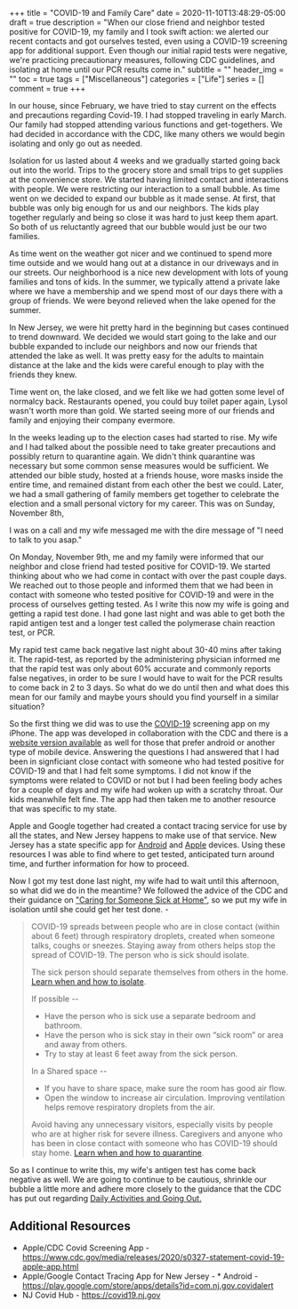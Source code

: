 +++
title = "COVID-19 and Family Care"
date =  2020-11-10T13:48:29-05:00
draft = true
description = "When our close friend and neighbor tested positive for COVID-19, my family and I took swift action: we alerted our recent contacts and got ourselves tested, even using a COVID-19 screening app for additional support. Even though our initial rapid tests were negative, we're practicing precautionary measures, following CDC guidelines, and isolating at home until our PCR results come in."
subtitle = ""
header_img = ""
toc = true
tags = ["Miscellaneous"]
categories = ["Life"]
series = []
comment = true
+++


In our house, since February, we have tried to stay current on the effects and
precautions regarding Covid-19. I had stopped traveling in early March. Our
family had stopped attending various functions and get-togethers. We had
decided in accordance with the CDC, like many others we would begin isolating
and only go out as needed.

Isolation for us lasted about 4 weeks and we gradually started going back out
into the world. Trips to the grocery store and small trips to get supplies at
the convenience store. We started having limited contact and interactions with
people. We were restricting our interaction to a small bubble. As time went on
we decided to expand our bubble as it made sense. At first, that bubble was
only big enough for us and our neighbors. The kids play together regularly and
being so close it was hard to just keep them apart. So both of us reluctantly
agreed that our bubble would just be our two families.

As time went on the weather got nicer and we continued to spend more time
outside and we would hang out at a distance in our driveways and in our
streets. Our neighborhood is a nice new development with lots of young families
and tons of kids. In the summer, we typically attend a private lake where we
have a membership and we spend most of our days there with a group of friends.
We were beyond relieved when the lake opened for the summer.

In New Jersey, we were hit pretty hard in the beginning but cases continued to
trend downward. We decided we would start going to the lake and our bubble
expanded to include our neighbors and now our friends that attended the lake as
well. It was pretty easy for the adults to maintain distance at the lake and
the kids were careful enough to play with the friends they knew.

Time went on, the lake closed, and we felt like we had gotten some level of
normalcy back. Restaurants opened, you could buy toilet paper again, Lysol
wasn't worth more than gold. We started seeing more of our friends and family
and enjoying their company evermore. 

In the weeks leading up to the election cases had started to rise. My wife and
I had talked about the possible need to take greater precautions and possibly
return to quarantine again. We didn't think quarantine was necessary but some
common sense measures would be sufficient. We attended our bible study, hosted
at a friends house, wore masks inside the entire time, and remained distant
from each other the best we could. Later, we had a small gathering of family
members get together to celebrate the election and a small personal victory for
my career. This was on Sunday, November 8th, 

I was on a call and my wife messaged me with the dire message of "I need to
talk to you asap." 

On Monday, November 9th, me and my family were informed that our neighbor and
close friend had tested positive for COVID-19. We started thinking about who we
had come in contact with over the past couple days. We reached out to those
people and informed them that we had been in contact with someone who tested
positive for COVID-19 and were in the process of ourselves getting tested. As I
write this now my wife is going and getting a rapid test done. I had gone last
night and was able to get both the rapid antigen test and a longer test called the
polymerase chain reaction test, or PCR.

My rapid test came back negative last night about 30-40 mins after taking it.
The rapid-test, as reported by the administering physician informed me that the
rapid test was only about 60% accurate and commonly reports false negatives, in
order to be sure I would have to wait for the PCR results to come back in 2 to
3 days. So what do we do until then and what does this mean for our family and
maybe yours should you find yourself in a similar situation?

So the first thing we did was to use the
[COVID-19](https://www.cdc.gov/media/releases/2020/s0327-statement-covid-19-apple-app.html)
screening app on my iPhone.
The app was developed in collaboration with the CDC and there is a [website
version available](https://covid19.apple.com/screening) as well for those that
prefer android or another type of mobile device. Answering the questions I had
answered that I had been in signficiant close contact with someone who had
tested positive for COVID-19 and that I had felt some symptoms. I did not know
if the symptoms were related to COVID or not but I had been feeling body aches
for a couple of days and my wife had woken up with a scratchy throat. Our kids
meanwhile felt fine. The app had then taken me to another resource that was
specific to my state. 

Apple and Google together had created a contact tracing service for use by all
the states, and New Jersey happens to make use of that service. New Jersey has
a state specific app for
[Android](https://play.google.com/store/apps/details?id=com.nj.gov.covidalert)
and [Apple](https://apps.apple.com/us/app/covid-alert-nj/id1529622525) devices.
Using these resources I was able to find where to get tested, anticipated turn
around time, and further information for how to proceed. 

Now I got my test done last night, my wife had to wait until this afternoon, so
what did we do in the meantime? We followed the advice of the CDC and their
guidance on ["Caring for Someone Sick at
Home"](https://www.cdc.gov/coronavirus/2019-ncov/if-you-are-sick/care-for-someone.html),
so we put my wife in isolation until she could get her test done. - 

>
> COVID-19 spreads between people who are in close contact (within about 6
> feet) through respiratory droplets, created when someone talks, coughs or
> sneezes. Staying away from others helps stop the spread of COVID-19.
> The person who is sick should isolate.
>
> The sick person should separate themselves from others in the home. [Learn when and how to isolate](https://www.cdc.gov/coronavirus/2019-ncov/if-you-are-sick/isolation.html).
>
> If possible -- 
> * Have the person who is sick use a separate bedroom and bathroom.
> * Have the person who is sick stay in their own “sick room” or area and away from others. 
> * Try to stay at least 6 feet away from the sick person.
> 
> In a Shared space -- 
> * If you have to share space, make sure the room has good air flow.
> * Open the window to increase air circulation. Improving ventilation helps
>   remove respiratory droplets from the air.
>
> Avoid having any unnecessary visitors, especially visits by people who are at
> higher risk for severe illness.
> Caregivers and anyone who has been in close contact with someone who has
> COVID-19 should stay home. [Learn when and how to quarantine](https://www.cdc.gov/coronavirus/2019-ncov/if-you-are-sick/quarantine.html).

So as I continue to write this, my wife's antigen test has come back negative
as well. We are going to continue to be cautious, shrinkle our bubble a little
more and adhere more closely to the guidance that the CDC has put out regarding
[Daily Activities and Going Out.
](https://www.cdc.gov/coronavirus/2019-ncov/daily-life-coping/going-out.html)

## Additional Resources
* Apple/CDC Covid Screening App - https://www.cdc.gov/media/releases/2020/s0327-statement-covid-19-apple-app.html
* Apple/Google Contact Tracing App for New Jersey - * Android - https://play.google.com/store/apps/details?id=com.nj.gov.covidalert
* NJ Covid Hub - https://covid19.nj.gov
